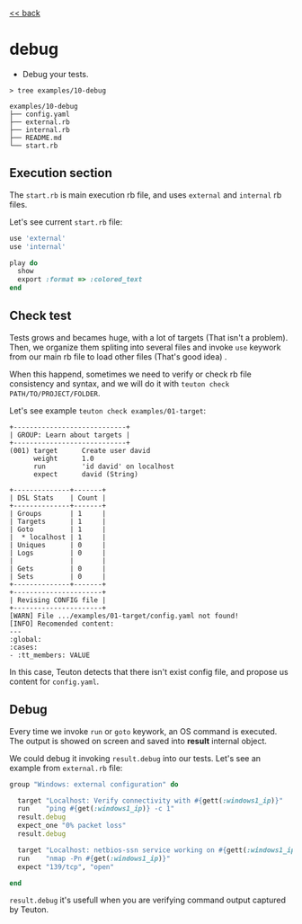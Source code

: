 [<< back](README.md)

# debug

* Debug your tests.

```
> tree examples/10-debug

examples/10-debug
├── config.yaml
├── external.rb
├── internal.rb
├── README.md
└── start.rb
```

## Execution section

The `start.rb`  is main execution rb file, and uses `external` and `internal` rb files.

Let's see current `start.rb` file:

```ruby
use 'external'
use 'internal'

play do
  show
  export :format => :colored_text
end
```

## Check test

Tests grows and becames huge, with a lot of targets (That isn't a problem). Then, we organize them spliting into several files and invoke `use` keywork from our main rb file to load other files (That's good idea) .

When this happend, sometimes we need to verify or check rb file consistency and syntax, and we will do it with `teuton check PATH/TO/PROJECT/FOLDER`.

Let's see example `teuton check examples/01-target`:

```
+----------------------------+
| GROUP: Learn about targets |
+----------------------------+
(001) target      Create user david
      weight      1.0
      run         'id david' on localhost
      expect      david (String)

+--------------+-------+
| DSL Stats    | Count |
+--------------+-------+
| Groups       | 1     |
| Targets      | 1     |
| Goto         | 1     |
|  * localhost | 1     |
| Uniques      | 0     |
| Logs         | 0     |
|              |       |
| Gets         | 0     |
| Sets         | 0     |
+--------------+-------+
+----------------------+
| Revising CONFIG file |
+----------------------+
[WARN] File .../examples/01-target/config.yaml not found!
[INFO] Recomended content:
---
:global:
:cases:
- :tt_members: VALUE

```

In this case, Teuton detects that there isn't exist config file, and propose us content for `config.yaml`.

## Debug

Every time we invoke `run` or `goto` keywork, an OS command is executed. The output is showed on screen and saved into **result** internal object.

We could debug it invoking `result.debug` into our tests. Let's see an example from `external.rb` file:

```ruby
group "Windows: external configuration" do

  target "Localhost: Verify connectivity with #{gett(:windows1_ip)}"
  run    "ping #{get(:windows1_ip)} -c 1"
  result.debug
  expect_one "0% packet loss"
  result.debug

  target "Localhost: netbios-ssn service working on #{gett(:windows1_ip)}"
  run    "nmap -Pn #{get(:windows1_ip)}"
  expect "139/tcp", "open"

end
```

`result.debug` it's usefull when you are verifying command output captured by Teuton.
